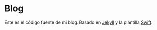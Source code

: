 # Blog

Este es el código fuente de mi blog. Basado en [Jekyll](http://jekyllrb.com/) y la plantilla [Swift](https://github.com/pranavrajs/swift).